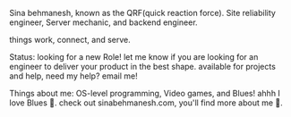 Sina behmanesh, known as the QRF(quick reaction force).
Site reliability engineer, Server mechanic, and backend engineer.

things work, connect, and serve.


Status:
looking for a new Role! let me know if you are looking for an engineer to deliver your product in the best shape.
available for projects and help, need my help? email me!

Things about me:
OS-level programming, Video games, and Blues! ahhh I love Blues 🤩.
check out sinabehmanesh.com, you'll find more about me 🤖.
